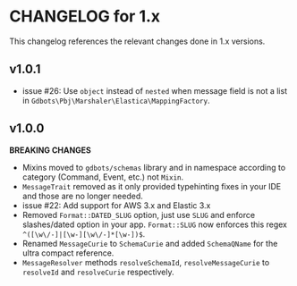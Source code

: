 # CHANGELOG for 1.x
This changelog references the relevant changes done in 1.x versions.


## v1.0.1
* issue #26: Use `object` instead of `nested` when message field is not a list in `Gdbots\Pbj\Marshaler\Elastica\MappingFactory`.


## v1.0.0
__BREAKING CHANGES__

* Mixins moved to `gdbots/schemas` library and in namespace according to category (Command, Event, etc.) not `Mixin`.
* `MessageTrait` removed as it only provided typehinting fixes in your IDE and those are no longer needed.
* issue #22: Add support for AWS 3.x and Elastic 3.x
* Removed `Format::DATED_SLUG` option, just use `SLUG` and enforce slashes/dated option in your app.
  `Format::SLUG` now enforces this regex `^([\w\/-]|[\w-][\w\/-]*[\w-])$`.
* Renamed `MessageCurie` to `SchemaCurie` and added `SchemaQName` for the ultra compact reference.
* `MessageResolver` methods `resolveSchemaId`, `resolveMessageCurie` to `resolveId` and `resolveCurie` respectively.

